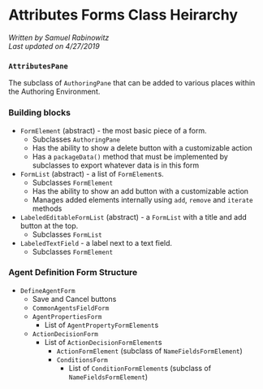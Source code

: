 Attributes Forms Class Heirarchy
===

_Written by Samuel Rabinowitz_\
_Last updated on 4/27/2019_

### `AttributesPane`
The subclass of `AuthoringPane` that can be added to various places within the Authoring Environment.

### Building blocks
* `FormElement` (abstract) - the most basic piece of a form.
    * Subclasses `AuthoringPane`
    * Has the ability to show a delete button with a customizable action
    * Has a `packageData()` method that must be implemented by subclasses to export whatever data is in this form
* `FormList` (abstract) - a list of `FormElement`s.
    * Subclasses `FormElement`
    * Has the ability to show an add button with a customizable action
    * Manages added elements internally using `add`, `remove` and `iterate` methods
* `LabeledEditableFormList` (abstract) - a `FormList` with a title and add button at the top.
    * Subclasses `FormList`
* `LabeledTextField` - a label next to a text field.
    * Subclasses `FormElement`

### Agent Definition Form Structure
* `DefineAgentForm`
    * Save and Cancel buttons
    * `CommonAgentsFieldForm`
    * `AgentPropertiesForm`
        * List of `AgentPropertyFormElement`s
    * `ActionDecisionForm`
        * List of `ActionDecisionFormElement`s
            * `ActionFormElement` (subclass of `NameFieldsFormElement`)
            * `ConditionsForm`
                * List of `ConditionFormElement`s (subclass of `NameFieldsFormElement`)                  
